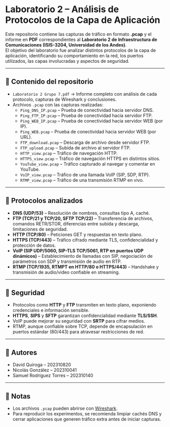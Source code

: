 # Laboratorio 2 – Análisis de Protocolos de la Capa de Aplicación

Este repositorio contiene las capturas de tráfico en formato **.pcap** y el informe en **PDF** correspondientes al **Laboratorio 2 de Infraestructura de Comunicaciones (ISIS-3204, Universidad de los Andes)**.  
El objetivo del laboratorio fue analizar distintos protocolos de la capa de aplicación, identificando su comportamiento en la red, los puertos utilizados, las capas involucradas y aspectos de seguridad.

---

## 📂 Contenido del repositorio

- `Laboratorio 2 Grupo 7.pdf` → Informe completo con análisis de cada protocolo, capturas de Wireshark y conclusiones.  
- Archivos `.pcap` con las capturas realizadas:
  - `Ping_DNS_IP.pcap` – Prueba de conectividad hacia servidor DNS.  
  - `Ping_FTP_IP.pcap` – Prueba de conectividad hacia servidor FTP.  
  - `Ping_WEB_IP.pcap` – Prueba de conectividad hacia servidor WEB (por IP).  
  - `Ping_WEB.pcap` – Prueba de conectividad hacia servidor WEB (por URL).  
  - `FTP_download.pcap` – Descarga de archivo desde servidor FTP.  
  - `FTP_upload.pcap` – Subida de archivo al servidor FTP.  
  - `HTTP_view.pcap` – Tráfico de navegación HTTP.  
  - `HTTPS_view.pcap` – Tráfico de navegación HTTPS en distintos sitios.  
  - `YouTube_view.pcap` – Tráfico capturado al navegar y comentar en YouTube.  
  - `VoIP_view.pcap` – Tráfico de una llamada VoIP (SIP, SDP, RTP).  
  - `RTMP_view.pcap` – Tráfico de una transmisión RTMP en vivo.  

---

## 📑 Protocolos analizados

- **DNS (UDP/53)** – Resolución de nombres, consultas tipo A, caché.  
- **FTP (TCP/21 y TCP/20, SFTP TCP/22)** – Transferencia de archivos, comandos RETR/STOR, diferencias entre subida y descarga, limitaciones de seguridad.  
- **HTTP (TCP/80)** – Peticiones GET y respuestas en texto plano.  
- **HTTPS (TCP/443)** – Tráfico cifrado mediante TLS, confidencialidad y protección de datos.  
- **VoIP (SIP UDP/5060, SIP-TLS TCP/5061, RTP en puertos UDP dinámicos)** – Establecimiento de llamadas con SIP, negociación de parámetros con SDP y transmisión de audio en RTP.  
- **RTMP (TCP/1935, RTMPT en HTTP/80 o HTTPS/443)** – Handshake y transmisión de audio/video confiable en streaming.  

---

## 🔐 Seguridad

- Protocolos como **HTTP** y **FTP** transmiten en texto plano, exponiendo credenciales e información sensible.  
- **HTTPS**, **SIPS** y **SFTP** garantizan confidencialidad mediante **TLS/SSH**.  
- VoIP puede mejorar su seguridad con **SRTP** para cifrar medios.  
- RTMP, aunque confiable sobre TCP, depende de encapsulación en puertos estándar (80/443) para atravesar restricciones de red.

---

## 👥 Autores

- David Quiroga – 202310820  
- Nicolás González – 202310041  
- Samuel Rodríguez Torres – 202310140  

---

## 📌 Notas

- Los archivos `.pcap` pueden abrirse con [Wireshark](https://www.wireshark.org/).  
- Para reproducir los experimentos, se recomienda limpiar cachés DNS y cerrar aplicaciones que generen tráfico extra antes de iniciar capturas.  
